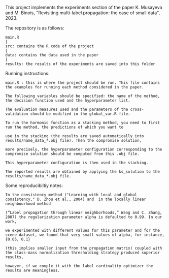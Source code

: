 
This project implements the experiments section of the paper K. Musayeva and M. Binois, "Revisiting multi-label propagation: the case of small data", 2023.

The repository is as follows:
    
    main.R
    |
    src: contains the R code of the project
    |
    data: contains the data used in the paper
    |
    results: the results of the experiments are saved into this folder


Running instructions:

    main.R : this is where the project should be run. This file contains the examples for running each method considered in the paper.

    The following variables should be specified: the name of the method, the decision function used and the hyperparameter list. 
            
    The evaluation measures used and the parameters of the cross-validation should be modified in the global_var.R file.

    To run the harmonic function as a stacking method, you need to first run the method, the predictions of which you want to 

    use in the stacking (the results are saved automatically into results/name_data_*.obj file). Then the compromise solution, 

    more precisely, the hyperparameter configuration corresponding to the compromise solution should be computed from this .obj file. 

    This hyperparameter configuration is then used in the stacking. 

    The reported results are obtained by applying the ks_solution to the results/name_data_*.obj file.


Some reproducibiltiy notes:

    In the consistency method ("Learning with local and global consistency," D. Zhou et al., 2004) and  in the locally linear neighbourhood method

    (“Label propagation through linear neighborhoods,” Wang and C. Zhang, 2007) the regularization parameter alpha is defaulted to 0.99. In our work,

    we experimented with different values for this parameter and for the scene dataset, we found that very small values of alpha, for instance, {0.05, 0.1} 

    (this implies smaller input from the propagation matrix) coupled with the class-mass normalization thresholding strategy produced superior results,

    however, if we couple it with the label cardinality optimizer the results are meaningless. 
    

        






